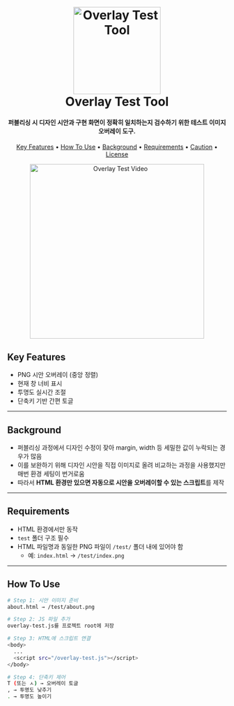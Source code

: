 <h1 align="center">
  <br>
  <a href="#"><img src="https://media.giphy.com/media/M9gbBd9nbDrOTu1Mqx/giphy.gif" alt="Overlay Test Tool" width="200"></a>
  <br>
  Overlay Test Tool
  <br>
</h1>

<h4 align="center">퍼블리싱 시 디자인 시안과 구현 화면이 정확히 일치하는지 검수하기 위한 <b>테스트 이미지 오버레이 도구</b>.</h4>

<p align="center">
  <a href="#key-features">Key Features</a> •
  <a href="#how-to-use">How To Use</a> •
  <a href="#background">Background</a> •
  <a href="#requirements">Requirements</a> •
  <a href="#caution">Caution</a> •
  <a href="#license">License</a>
</p>

<p align="center">
  <img src="https://media1.giphy.com/media/v1.Y2lkPTc5MGI3NjExcDRjMmVpMWVyNXk1a3B0Zm5ydjMxM3c1bzRwb2E0YTk2dzBqZGl4MyZlcD12MV9pbnRlcm5hbF9naWZfYnlfaWQmY3Q9Zw/ulF1vtiDbvrrvKcP3N/giphy.gif" alt="Overlay Test Video" width="400"/>
</p>

## Key Features

* PNG 시안 오버레이 (중앙 정렬)
* 현재 창 너비 표시
* 투명도 실시간 조절
* 단축키 기반 간편 토글  

---

## Background

- 퍼블리싱 과정에서 디자인 수정이 잦아 margin, width 등 세밀한 값이 누락되는 경우가 많음  
- 이를 보완하기 위해 디자인 시안을 직접 이미지로 올려 비교하는 과정을 사용했지만 매번 환경 세팅이 번거로움  
- 따라서 **HTML 환경만 있으면 자동으로 시안을 오버레이할 수 있는 스크립트**를 제작  

---

## Requirements

- HTML 환경에서만 동작  
- `test` 폴더 구조 필수  
- HTML 파일명과 동일한 PNG 파일이 `/test/` 폴더 내에 있어야 함  
  - 예: `index.html` → `/test/index.png`

---

## How To Use

```bash
# Step 1: 시안 이미지 준비
about.html → /test/about.png

# Step 2: JS 파일 추가
overlay-test.js를 프로젝트 root에 저장

# Step 3: HTML에 스크립트 연결
<body>
  ...
  <script src="/overlay-test.js"></script>
</body>

# Step 4: 단축키 제어
T (또는 ㅅ) → 오버레이 토글
, → 투명도 낮추기 
. → 투명도 높이기
